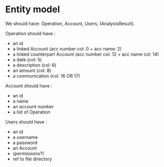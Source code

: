 # Entity model

We should have: Operation, Account, Users, (AnalysisResult).

Operation should have :
 - an id
 - a linked Account (acc number col: 0 + acc name: 2)
 - a linked counterpart Account (acc number col: 12 + acc name col: 14)
 - a date (col: 5)
 - a description (col: 6)
 - an amount (col: 8)
 - a communication (col: 16 OR 17)

Account should have :
- an id
- a name
- an account number
- a list of Operation

Users should have :
 - an id
 - a username
 - a password
 - an Account
 - (permissions?)
 - ref to file directory


